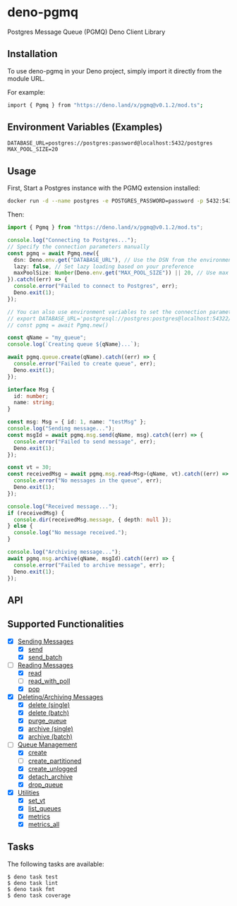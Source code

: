 # deno-pgmq

Postgres Message Queue (PGMQ) Deno Client Library

## Installation

To use deno-pgmq in your Deno project, simply import it directly from the module
URL.

For example:

```bash
import { Pgmq } from "https://deno.land/x/pgmq@v0.1.2/mod.ts";
```

## Environment Variables (Examples)

```
DATABASE_URL=postgres://postgres:password@localhost:5432/postgres
MAX_POOL_SIZE=20
```

## Usage

First, Start a Postgres instance with the PGMQ extension installed:

```bash
docker run -d --name postgres -e POSTGRES_PASSWORD=password -p 5432:5432 quay.io/tembo/pgmq-pg:latest
```

Then:

```ts
import { Pgmq } from "https://deno.land/x/pgmq@v0.1.2/mod.ts";

console.log("Connecting to Postgres...");
// Specify the connection parameters manually
const pgmq = await Pgmq.new({
  dsn: Deno.env.get("DATABASE_URL"), // Use the DSN from the environment variable
  lazy: false, // Set lazy loading based on your preference
  maxPoolSize: Number(Deno.env.get("MAX_POOL_SIZE")) || 20, // Use max pool size from env
}).catch((err) => {
  console.error("Failed to connect to Postgres", err);
  Deno.exit(1);
});

// You can also use environment variables to set the connection parameters
// export DATABASE_URL='postgresql://postgres:postgres@localhost:54322/postgres'
// const pgmq = await Pgmq.new()

const qName = "my_queue";
console.log(`Creating queue ${qName}...`);

await pgmq.queue.create(qName).catch((err) => {
  console.error("Failed to create queue", err);
  Deno.exit(1);
});

interface Msg {
  id: number;
  name: string;
}

const msg: Msg = { id: 1, name: "testMsg" };
console.log("Sending message...");
const msgId = await pgmq.msg.send(qName, msg).catch((err) => {
  console.error("Failed to send message", err);
  Deno.exit(1);
});

const vt = 30;
const receivedMsg = await pgmq.msg.read<Msg>(qName, vt).catch((err) => {
  console.error("No messages in the queue", err);
  Deno.exit(1);
});

console.log("Received message...");
if (receivedMsg) {
  console.dir(receivedMsg.message, { depth: null });
} else {
  console.log("No message received.");
}

console.log("Archiving message...");
await pgmq.msg.archive(qName, msgId).catch((err) => {
  console.error("Failed to archive message", err);
  Deno.exit(1);
});
```

## API

## Supported Functionalities

- [x] [Sending Messages](https://tembo-io.github.io/pgmq/api/sql/functions/#sending-messages)
  - [x] [send](https://tembo-io.github.io/pgmq/api/sql/functions/#send)
  - [x] [send_batch](https://tembo-io.github.io/pgmq/api/sql/functions/#send_batch)
- [ ] [Reading Messages](https://tembo-io.github.io/pgmq/api/sql/functions/#reading-messages)
  - [x] [read](https://tembo-io.github.io/pgmq/api/sql/functions/#read)
  - [ ] [read_with_poll](https://tembo-io.github.io/pgmq/api/sql/functions/#read_with_poll)
  - [x] [pop](https://tembo-io.github.io/pgmq/api/sql/functions/#pop)
- [x] [Deleting/Archiving Messages](https://tembo-io.github.io/pgmq/api/sql/functions/#deletingarchiving-messages)
  - [x] [delete (single)](https://tembo-io.github.io/pgmq/api/sql/functions/#delete-single)
  - [x] [delete (batch)](https://tembo-io.github.io/pgmq/api/sql/functions/#delete-batch)
  - [x] [purge_queue](https://tembo-io.github.io/pgmq/api/sql/functions/#purge_queue)
  - [x] [archive (single)](https://tembo-io.github.io/pgmq/api/sql/functions/#archive-single)
  - [x] [archive (batch)](https://tembo-io.github.io/pgmq/api/sql/functions/#archive-batch)
- [ ] [Queue Management](https://tembo-io.github.io/pgmq/api/sql/functions/#queue-management)
  - [x] [create](https://tembo-io.github.io/pgmq/api/sql/functions/#create)
  - [ ] [create_partitioned](https://tembo-io.github.io/pgmq/api/sql/functions/#create_partitioned)
  - [x] [create_unlogged](https://tembo-io.github.io/pgmq/api/sql/functions/#create_unlogged)
  - [x] [detach_archive](https://tembo-io.github.io/pgmq/api/sql/functions/#detach_archive)
  - [x] [drop_queue](https://tembo-io.github.io/pgmq/api/sql/functions/#drop_queue)
- [x] [Utilities](https://tembo-io.github.io/pgmq/api/sql/functions/#utilities)
  - [x] [set_vt](https://tembo-io.github.io/pgmq/api/sql/functions/#set_vt)
  - [x] [list_queues](https://tembo-io.github.io/pgmq/api/sql/functions/#list_queues)
  - [x] [metrics](https://tembo-io.github.io/pgmq/api/sql/functions/#metrics)
  - [x] [metrics_all](https://tembo-io.github.io/pgmq/api/sql/functions/#metrics_all)

## Tasks

The following tasks are available:

```
$ deno task test
$ deno task lint
$ deno task fmt
$ deno task coverage
```
